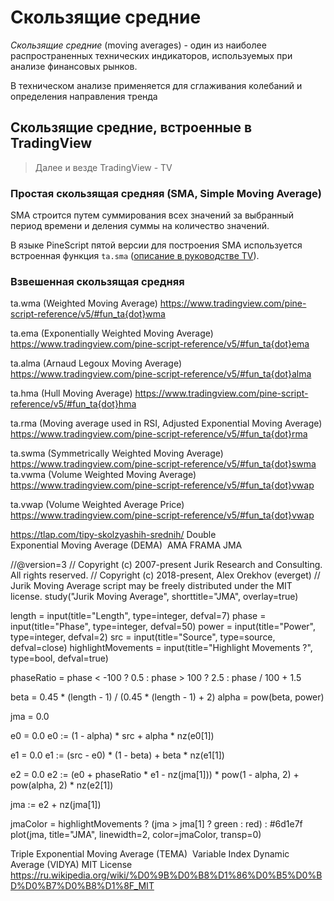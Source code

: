 # Скользящие средние

*Скользящие средние* (moving averages) - один из наиболее распространенных технических индикаторов, используемых при анализе финансовых рынков.

В техническом анализе применяется для сглаживания колебаний и определения направления тренда

## Скользящие средние, встроенные в TradingView

>Далее и везде TradingView - TV

### Простая скользящая средняя (SMA, Simple Moving Average)

SMA строится путем суммирования всех значений за выбранный период времени и деления суммы на количество значений. 

В языке PineScript пятой версии для построения SMA используется встроенная функция `ta.sma` 
([описание в руководстве TV](https://www.tradingview.com/pine-script-reference/v5/#fun_ta{dot}sma)).

### Взвешенная скользящая средняя
ta.wma (Weighted Moving Average) 
https://www.tradingview.com/pine-script-reference/v5/#fun_ta{dot}wma

ta.ema (Exponentially Weighted Moving Average) 
https://www.tradingview.com/pine-script-reference/v5/#fun_ta{dot}ema

ta.alma (Arnaud Legoux Moving Average)
https://www.tradingview.com/pine-script-reference/v5/#fun_ta{dot}alma

ta.hma (Hull Moving Average) 
https://www.tradingview.com/pine-script-reference/v5/#fun_ta{dot}hma

ta.rma (Moving average used in RSI, Adjusted Exponential Moving Average)
https://www.tradingview.com/pine-script-reference/v5/#fun_ta{dot}rma

ta.swma (Symmetrically Weighted Moving Average) 
https://www.tradingview.com/pine-script-reference/v5/#fun_ta{dot}swma
ta.vwma (Volume Weighted Moving Average)
https://www.tradingview.com/pine-script-reference/v5/#fun_ta{dot}vwap

ta.vwap (Volume Weighted Average Price)
https://www.tradingview.com/pine-script-reference/v5/#fun_ta{dot}vwap


https://tlap.com/tipy-skolzyashih-srednih/
Double Exponential Moving Average (DEMA) 
AMA
FRAMA
JMA

//@version=3
// Copyright (c) 2007-present Jurik Research and Consulting. All rights reserved.
// Copyright (c) 2018-present, Alex Orekhov (everget)
// Jurik Moving Average script may be freely distributed under the MIT license.
study("Jurik Moving Average", shorttitle="JMA", overlay=true)

length = input(title="Length", type=integer, defval=7)
phase = input(title="Phase", type=integer, defval=50)
power = input(title="Power", type=integer, defval=2)
src = input(title="Source", type=source, defval=close)
highlightMovements = input(title="Highlight Movements ?", type=bool, defval=true)

phaseRatio = phase < -100 ? 0.5 : phase > 100 ? 2.5 : phase / 100 + 1.5

beta = 0.45 * (length - 1) / (0.45 * (length - 1) + 2)
alpha = pow(beta, power)

jma = 0.0

e0 = 0.0
e0 := (1 - alpha) * src + alpha * nz(e0[1])

e1 = 0.0
e1 := (src - e0) * (1 - beta) + beta * nz(e1[1])

e2 = 0.0
e2 := (e0 + phaseRatio * e1 - nz(jma[1])) * pow(1 - alpha, 2) + pow(alpha, 2) * nz(e2[1])

jma := e2 + nz(jma[1])

jmaColor = highlightMovements ? (jma > jma[1] ? green : red) : #6d1e7f
plot(jma, title="JMA", linewidth=2, color=jmaColor, transp=0)


Triple Exponential Moving Average (TEMA) 
Variable Index Dynamic Average (VIDYA)
MIT License
https://ru.wikipedia.org/wiki/%D0%9B%D0%B8%D1%86%D0%B5%D0%BD%D0%B7%D0%B8%D1%8F_MIT

